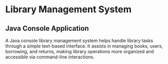 # Library Management System

## Java Console Application

A Java console library management system helps handle library tasks through a simple text-based interface. It assists in managing books, users, borrowing, and returns, making library operations more organized and accessible via command-line interactions.